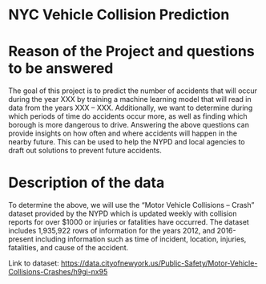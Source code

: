 # NYC Vehicle Collision Prediction

# Reason of the Project and questions to be answered
The goal of this project is to predict the number of accidents that will occur during the year XXX by training a machine learning model that will read in data from the years XXX – XXX. Additionally, we want to determine during which periods of time do accidents occur more, as well as finding which borough is more dangerous to drive.
Answering the above questions can provide insights on how often and where accidents will happen in the nearby future. This can be used to help the NYPD and local agencies to draft out solutions to prevent future accidents.

# Description of the data
To determine the above, we will use the “Motor Vehicle Collisions – Crash” dataset provided by the NYPD which is updated weekly with collision reports for over $1000 or injuries or fatalities have occurred. The dataset includes 1,935,922 rows of information for the years 2012, and 2016-present including information such as time of incident, location, injuries, fatalities, and cause of the accident.

Link to dataset: https://data.cityofnewyork.us/Public-Safety/Motor-Vehicle-Collisions-Crashes/h9gi-nx95
